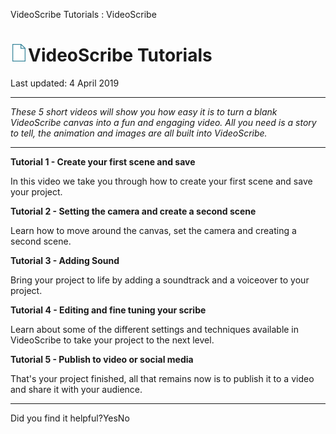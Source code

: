 VideoScribe Tutorials : VideoScribe

# ![icon_article.png](../_resources/e45b9d0c26d1b2c740ae1872e96cb42d.png)VideoScribe Tutorials

Last updated: 4 April 2019

* * *

*These 5 short videos will show you how easy it is to turn a blank VideoScribe canvas into a fun and engaging video. All you need is a story to tell, the animation and images are all built into VideoScribe.*

* * *

**Tutorial 1 - Create your first scene and save**

In this video we take you through how to create your first scene and save your project.

**Tutorial 2 - Setting the camera and create a second scene**

Learn how to move around the canvas, set the camera and creating a second scene.

**Tutorial 3 - Adding Sound**

Bring your project to life by adding a soundtrack and a voiceover to your project.

**Tutorial 4 - Editing and fine tuning your scribe**

Learn about some of the different settings and techniques available in VideoScribe to take your project to the next level.

**Tutorial 5 - Publish to video or social media**

That's your project finished, all that remains now is to publish it to a video and share it with your audience.

* * *

Did you find it helpful?YesNo